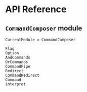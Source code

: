 # API Reference

## `CommandComposer` module

```@meta
CurrentModule = CommandComposer
```

```@docs
Flag
Option
AndCommands
OrCommands
CommandPipe
Redirect
CommandRedirect
Command
interpret
```
